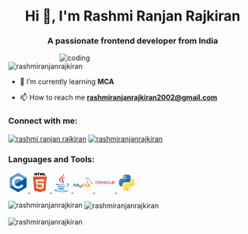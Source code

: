 <h1 align="center">Hi 👋, I'm Rashmi Ranjan Rajkiran</h1>
<h3 align="center">A passionate frontend developer from India</h3>
<img align="right" alt="coding" width="400" src="https://camo.githubusercontent.com/5ddf73ad3a205111cf8c686f687fc216c2946a75005718c8da5b837ad9de78c9/68747470733a2f2f7468756d62732e6766796361742e636f6d2f4576696c4e657874446576696c666973682d736d616c6c2e676966">

<p align="left"> <img src="https://komarev.com/ghpvc/?username=rashmiranjanrajkiran&label=Profile%20views&color=0e75b6&style=flat" alt="rashmiranjanrajkiran" /> </p>

- 🌱 I’m currently learning **MCA**

- 📫 How to reach me **rashmiranjanrajkiran2002@gmail.com**

<h3 align="left">Connect with me:</h3>
<p align="left">
<a href="https://linkedin.com/in/rashmi ranjan rajkiran" target="blank"><img align="center" src="https://raw.githubusercontent.com/rahuldkjain/github-profile-readme-generator/master/src/images/icons/Social/linked-in-alt.svg" alt="rashmi ranjan rajkiran" height="30" width="40" /></a>
<a href="https://instagram.com/rashmiranjanrajkiran" target="blank"><img align="center" src="https://raw.githubusercontent.com/rahuldkjain/github-profile-readme-generator/master/src/images/icons/Social/instagram.svg" alt="rashmiranjanrajkiran" height="30" width="40" /></a>
</p>

<h3 align="left">Languages and Tools:</h3>
<p align="left"> <a href="https://www.cprogramming.com/" target="_blank" rel="noreferrer"> <img src="https://raw.githubusercontent.com/devicons/devicon/master/icons/c/c-original.svg" alt="c" width="40" height="40"/> </a> <a href="https://www.w3.org/html/" target="_blank" rel="noreferrer"> <img src="https://raw.githubusercontent.com/devicons/devicon/master/icons/html5/html5-original-wordmark.svg" alt="html5" width="40" height="40"/> </a> <a href="https://www.java.com" target="_blank" rel="noreferrer"> <img src="https://raw.githubusercontent.com/devicons/devicon/master/icons/java/java-original.svg" alt="java" width="40" height="40"/> </a> <a href="https://www.mysql.com/" target="_blank" rel="noreferrer"> <img src="https://raw.githubusercontent.com/devicons/devicon/master/icons/mysql/mysql-original-wordmark.svg" alt="mysql" width="40" height="40"/> </a> <a href="https://www.oracle.com/" target="_blank" rel="noreferrer"> <img src="https://raw.githubusercontent.com/devicons/devicon/master/icons/oracle/oracle-original.svg" alt="oracle" width="40" height="40"/> </a> <a href="https://www.python.org" target="_blank" rel="noreferrer"> <img src="https://raw.githubusercontent.com/devicons/devicon/master/icons/python/python-original.svg" alt="python" width="40" height="40"/> </a> </p>

<p><img align="left" src="https://github-readme-stats.vercel.app/api/top-langs?username=rashmiranjanrajkiran&show_icons=true&locale=en&layout=compact" alt="rashmiranjanrajkiran" /></p>

<p>&nbsp;<img align="center" src="https://github-readme-stats.vercel.app/api?username=rashmiranjanrajkiran&show_icons=true&locale=en" alt="rashmiranjanrajkiran" /></p>

<p><img align="center" src="https://github-readme-streak-stats.herokuapp.com/?user=rashmiranjanrajkiran&" alt="rashmiranjanrajkiran" /></p>
